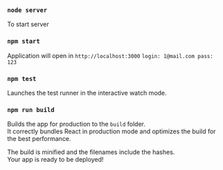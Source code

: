 ### `node server`

To start server

### `npm start`

Application will open in ``http://localhost:3000``
``login: 1@mail.com
pass: 123``

### `npm test`

Launches the test runner in the interactive watch mode.<br>

### `npm run build`

Builds the app for production to the `build` folder.<br>
It correctly bundles React in production mode and optimizes the build for the best performance.

The build is minified and the filenames include the hashes.<br>
Your app is ready to be deployed!
